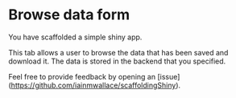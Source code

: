 # Browse data form
You have scaffolded a simple shiny app.

This tab allows a user to browse the data that has been saved and download it.
The data is stored in the backend that you specified.

  Feel free to provide feedback by opening an [issue]
  (https://github.com/iainmwallace/scaffoldingShiny).
  
